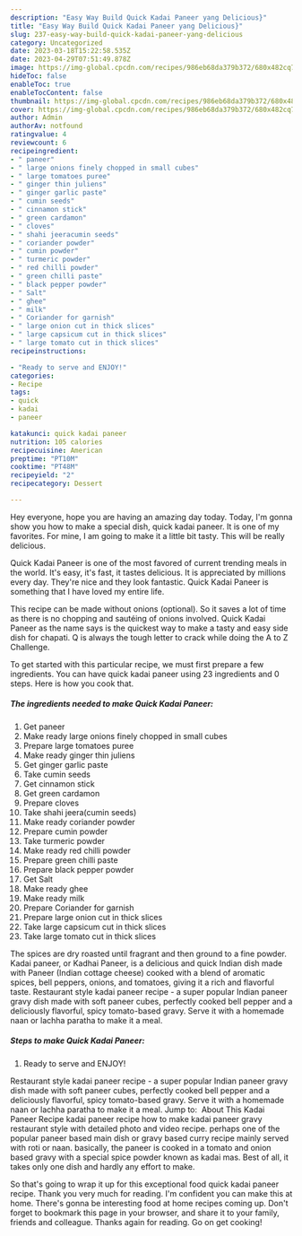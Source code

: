 ```yaml
---
description: "Easy Way Build Quick Kadai Paneer yang Delicious}"
title: "Easy Way Build Quick Kadai Paneer yang Delicious}"
slug: 237-easy-way-build-quick-kadai-paneer-yang-delicious
category: Uncategorized
date: 2023-03-18T15:22:58.535Z
date: 2023-04-29T07:51:49.878Z
image: https://img-global.cpcdn.com/recipes/986eb68da379b372/680x482cq70/quick-kadai-paneer-recipe-main-photo.jpg
hideToc: false
enableToc: true
enableTocContent: false
thumbnail: https://img-global.cpcdn.com/recipes/986eb68da379b372/680x482cq70/quick-kadai-paneer-recipe-main-photo.jpg
cover: https://img-global.cpcdn.com/recipes/986eb68da379b372/680x482cq70/quick-kadai-paneer-recipe-main-photo.jpg
author: Admin
authorAv: notfound
ratingvalue: 4
reviewcount: 6
recipeingredient:
- " paneer"
- " large onions finely chopped in small cubes"
- " large tomatoes puree"
- " ginger thin juliens"
- " ginger garlic paste"
- " cumin seeds"
- " cinnamon stick"
- " green cardamon"
- " cloves"
- " shahi jeeracumin seeds"
- " coriander powder"
- " cumin powder"
- " turmeric powder"
- " red chilli powder"
- " green chilli paste"
- " black pepper powder"
- " Salt"
- " ghee"
- " milk"
- " Coriander for garnish"
- " large onion cut in thick slices"
- " large capsicum cut in thick slices"
- " large tomato cut in thick slices"
recipeinstructions:

- "Ready to serve and ENJOY!"
categories:
- Recipe
tags:
- quick
- kadai
- paneer

katakunci: quick kadai paneer 
nutrition: 105 calories
recipecuisine: American
preptime: "PT10M"
cooktime: "PT48M"
recipeyield: "2"
recipecategory: Dessert

---
```



Hey everyone, hope you are having an amazing day today. Today, I'm gonna show you how to make a special dish, quick kadai paneer. It is one of my favorites. For mine, I am going to make it a little bit tasty. This will be really delicious.

Quick Kadai Paneer is one of the most favored of current trending meals in the world. It's easy, it's fast, it tastes delicious. It is appreciated by millions every day. They're nice and they look fantastic. Quick Kadai Paneer is something that I have loved my entire life.

This recipe can be made without onions (optional). So it saves a lot of time as there is no chopping and sautéing of onions involved. Quick Kadai Paneer as the name says is the quickest way to make a tasty and easy side dish for chapati. Q is always the tough letter to crack while doing the A to Z Challenge.


To get started with this particular recipe, we must first prepare a few ingredients. You can have quick kadai paneer using 23 ingredients and 0 steps. Here is how you cook that.

<!--inarticleads1-->

##### The ingredients needed to make Quick Kadai Paneer:

1. Get  paneer
1. Make ready  large onions finely chopped in small cubes
1. Prepare  large tomatoes puree
1. Make ready  ginger thin juliens
1. Get  ginger garlic paste
1. Take  cumin seeds
1. Get  cinnamon stick
1. Get  green cardamon
1. Prepare  cloves
1. Take  shahi jeera(cumin seeds)
1. Make ready  coriander powder
1. Prepare  cumin powder
1. Take  turmeric powder
1. Make ready  red chilli powder
1. Prepare  green chilli paste
1. Prepare  black pepper powder
1. Get  Salt
1. Make ready  ghee
1. Make ready  milk
1. Prepare  Coriander for garnish
1. Prepare  large onion cut in thick slices
1. Take  large capsicum cut in thick slices
1. Take  large tomato cut in thick slices


The spices are dry roasted until fragrant and then ground to a fine powder. Kadai paneer, or Kadhai Paneer, is a delicious and quick Indian dish made with Paneer (Indian cottage cheese) cooked with a blend of aromatic spices, bell peppers, onions, and tomatoes, giving it a rich and flavorful taste. Restaurant style kadai paneer recipe - a super popular Indian paneer gravy dish made with soft paneer cubes, perfectly cooked bell pepper and a deliciously flavorful, spicy tomato-based gravy. Serve it with a homemade naan or lachha paratha to make it a meal. 

<!--inarticleads2-->

##### Steps to make Quick Kadai Paneer:


1. Ready to serve and ENJOY!

Restaurant style kadai paneer recipe - a super popular Indian paneer gravy dish made with soft paneer cubes, perfectly cooked bell pepper and a deliciously flavorful, spicy tomato-based gravy. Serve it with a homemade naan or lachha paratha to make it a meal. Jump to: ️ About This Kadai Paneer Recipe kadai paneer recipe how to make kadai paneer gravy restaurant style with detailed photo and video recipe. perhaps one of the popular paneer based main dish or gravy based curry recipe mainly served with roti or naan. basically, the paneer is cooked in a tomato and onion based gravy with a special spice powder known as kadai mas. Best of all, it takes only one dish and hardly any effort to make. 

So that's going to wrap it up for this exceptional food quick kadai paneer recipe. Thank you very much for reading. I'm confident you can make this at home. There's gonna be interesting food at home recipes coming up. Don't forget to bookmark this page in your browser, and share it to your family, friends and colleague. Thanks again for reading. Go on get cooking!
